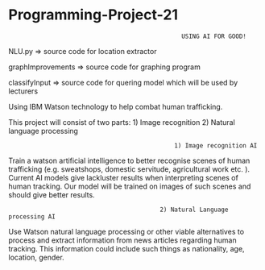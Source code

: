 # Programming-Project-21 

                                                    USING AI FOR GOOD!
NLU.py => source code for location extractor

graphImprovements => source code for graphing program

classifyInput => source code for quering model which will be used by lecturers


Using IBM Watson technology to help combat human trafficking.

This project will consist of two parts:
        1) Image recognition
        2) Natural language processing

                                                  1) Image recognition AI
Train a watson artificial intelligence to better recognise scenes of human trafficking (e.g. sweatshops, domestic servitude, agricultural work etc. ). Current  AI models give lackluster results when interpreting scenes of human tracking. Our model will be trained on images of such scenes and should give better results.

                                              2) Natural Language processing AI
Use Watson natural language processing or other viable alternatives to process and extract information from news articles regarding human tracking. This information could include such things as nationality, age, location, gender.
